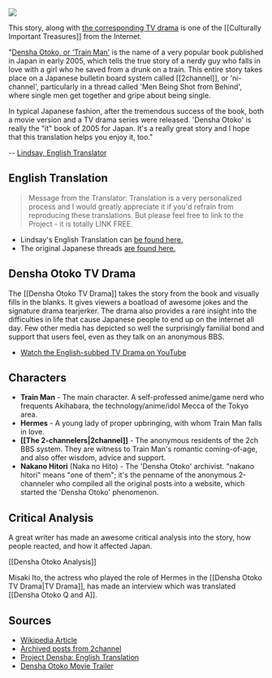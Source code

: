 ![](http://i.imgur.com/tYE7yGk.jpg)

This story, along with [the corresponding TV drama](https://www.youtube.com/channel/UCT_WS-Z0fxhuYg0-FZN9UjA/feed) is one of the [[Culturally Important Treasures]] from the Internet.

"[Densha Otoko, or 'Train Man'](https://en.wikipedia.org/wiki/Densha_Otoko) is the name of a very popular book published in Japan in early 2005, which tells the true story of a nerdy guy who falls in love with a girl who he saved from a drunk on a train. This entire story takes place on a Japanese bulletin board system called [[2channel]], or 'ni-channel', particularly in a thread called 'Men Being Shot from Behind', where single men get together and gripe about being single.

In typical Japanese fashion, after the tremendous success of the book, both a movie version and a TV drama series were released. 'Densha Otoko' is really the "it" book of 2005 for Japan. It's a really great story and I hope that this translation helps you enjoy it, too." 

-- [Lindsay, English Translator](http://www.rinji.tv/)

## English Translation

> Message from the Translator: Translation is a very personalized process and I would greatly appreciate it if you'd refrain from reproducing these translations. But please feel free to link to the Project - it is totally LINK FREE.

* Lindsay's English Translation can [be found here.](http://www.rinji.tv/densha/)
* The original Japanese threads [are found here.](http://www.geocities.co.jp/Milkyway-Aquarius/7075/trainman.html)

## Densha Otoko TV Drama

The [[Densha Otoko TV Drama]] takes the story from the book and visually fills in the blanks. It gives viewers a boatload of awesome jokes and the signature drama tearjerker. The drama also provides a rare insight into the difficulties in life that cause Japanese people to end up on the internet all day. Few other media has depicted so well the surprisingly familial bond and support that users feel, even as they talk on an anonymous BBS.

* [Watch the English-subbed TV Drama on YouTube](https://www.youtube.com/channel/UCT_WS-Z0fxhuYg0-FZN9UjA/feed)

## Characters

* **Train Man** - The main character. A self-professed anime/game nerd who frequents Akihabara, the technology/anime/idol Mecca of the Tokyo area.
* **Hermes** - A young lady of proper upbringing, with whom Train Man falls in love.
* **[[The 2-channelers|2channel]]** - The anonymous residents of the 2ch BBS system. They are witness to Train Man's romantic coming-of-age, and also offer wisdom, advice and support.
* **Nakano Hitori** (Naka no Hito) - The 'Densha Otoko' archivist. "nakano hitori" means "one of them"; it's the penname of the anonymous 2-channeler who compiled all the original posts into a website, which started the 'Densha Otoko' phenomenon.

## Critical Analysis

A great writer has made an awesome critical analysis into the story, how people reacted, and how it affected Japan.

[[Densha Otoko Analysis]]

Misaki Ito, the actress who played the role of Hermes in the [[Densha Otoko TV Drama|TV Drama]], has made an interview which was translated [[Densha Otoko Q and A]].

## Sources

* [Wikipedia Article](https://en.wikipedia.org/wiki/Densha_Otoko)
* [Archived posts from 2channel](http://www.geocities.co.jp/Milkyway-Aquarius/7075/trainman.html)
* [Project Densha: English Translation](http://www.rinji.tv/densha/)
* [Densha Otoko Movie Trailer](https://www.youtube.com/watch?v=mdW6V40E1SQ&feature=related)